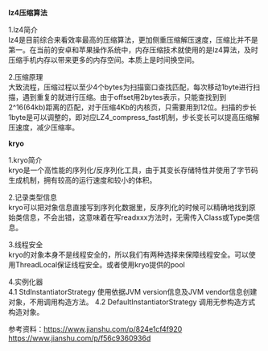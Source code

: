 **lz4压缩算法**  

1.lz4简介  
lz4是目前综合来看效率最高的压缩算法，更加侧重压缩解压速度，压缩比并不是第一。在当前的安卓和苹果操作系统中，内存压缩技术就使用的是lz4算法，及时压缩手机内存以带来更多的内存空间。本质上是时间换空间。
  
2.压缩原理  
大致流程，压缩过程以至少4个bytes为扫描窗口查找匹配，每次移动1byte进行扫描，遇到重复的就进行压缩。由于offset用2bytes表示，只能查找到到2^16(64kb)距离的匹配，对于压缩4Kb的内核页，只需要用到12位。扫描的步长1byte是可以调整的，即对应LZ4_compress_fast机制，步长变长可以提高压缩解压速度，减少压缩率。    

**kryo**  

1.kryo简介  
kryo是一个高性能的序列化/反序列化工具，由于其变长存储特性并使用了字节码生成机制，拥有较高的运行速度和较小的体积。  

2.记录类型信息  
kryo可以把对象信息直接写到序列化数据里，反序列化的时候可以精确地找到原始类信息，不会出错，这意味着在写readxxx方法时，无需传入Class或Type类信息。  

3.线程安全  
kryo的对象本身不是线程安全的，所以我们有两种选择来保障线程安全。可以使用ThreadLocal保证线程安全。或者使用kryo提供的pool  

4.实例化器  
4.1 StdInstantiatorStrategy 使用依据JVM version信息及JVM vendor信息创建对象，不用调用构造方法。
4.2 DefaultInstantiatorStrategy 调用无参构造方式构造对象。


参考资料：https://www.jianshu.com/p/824e1cf4f920  
        https://www.jianshu.com/p/f56c9360936d
